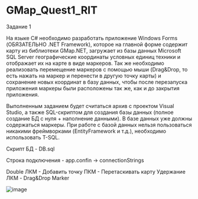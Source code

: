 # GMap_Quest1_RIT

Задание 1

На языке C# необходимо разработать приложение Windows Forms (ОБЯЗАТЕЛЬНО .NET Framework), которое на главной форме содержит карту из библиотеки GMap.NET, загружает из базы данных Microsoft SQL Server географические координаты условных единиц техники и отображает их на карте в виде маркеров. Так же необходимо реализовать перемещение маркеров с помощью мыши (Drag&Drop, то есть нажать на маркер и перенести в другую точку карты) и сохранение новых координат в базу данных, чтобы после перезапуска приложения маркеры были расположены так же, как и до закрытия приложения.

Выполненным заданием будет считаться архив с проектом Visual Studio, а также SQL-скриптом для создания базы данных (полное создание БД с нуля + наполнение данными). В базе данных уже должны содержаться маркеры. При работе с базой данных нельзя пользоваться никакими фреймворками (EntityFramework и т.д.), необходимо использовать T-SQL.


Скрипт БД - DB.sql

Строка подключения - app.confin -> connectionStrings

Double ЛКМ - Добавить точку
ПКМ - Перетаскивать карту
Удержание ЛКМ - Drag&Drop Marker

![image](https://user-images.githubusercontent.com/49233906/182418430-cef9a4cf-e022-4fba-a520-b9ea51c32ffb.png)

